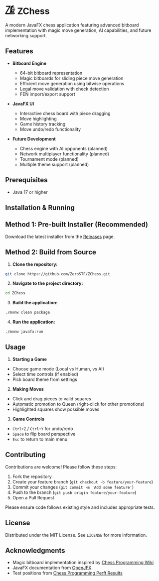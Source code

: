 # ![ZChess Logo](src/main/resources/icons/app-icon-32x32.png) ZChess

A modern JavaFX chess application featuring advanced bitboard implementation with magic move generation, AI
capabilities, and future networking support.

## Features

- **Bitboard Engine**
    - 64-bit bitboard representation
    - Magic bitboards for sliding piece move generation
    - Efficient move generation using bitwise operations
    - Legal move validation with check detection
    - FEN import/export support

- **JavaFX UI**
    - Interactive chess board with piece dragging
    - Move highlighting
    - Game history tracking
    - Move undo/redo functionality

- **Future Development**
    - Chess engine with AI opponents (planned)
    - Network multiplayer functionality (planned)
    - Tournament mode (planned)
    - Multiple theme support (planned)

## Prerequisites

- Java 17 or higher

## Installation & Running

## Method 1: Pre-built Installer (Recommended)

Download the latest installer from the [Releases](https://github.com/ZeroSTF/ZChess/releases) page.

## Method 2: Build from Source

1. **Clone the repository:**

```bash
git clone https://github.com/ZeroSTF/ZChess.git
```

2. **Navigate to the project directory:**

```bash
cd ZChess
```

3. **Build the application:**

```bash
./mvnw clean package
```

4. **Run the application:**

```bash
./mvnw javafx:run
```

## Usage

1. **Starting a Game**

- Choose game mode (Local vs Human, vs AI)
- Select time controls (if enabled)
- Pick board theme from settings

2. **Making Moves**

- Click and drag pieces to valid squares
- Automatic promotion to Queen (right-click for other promotions)
- Highlighted squares show possible moves

3. **Game Controls**

- `Ctrl+Z` / `Ctrl+Y` for undo/redo
- `Space` to flip board perspective
- `Esc` to return to main menu

## Contributing

Contributions are welcome! Please follow these steps:

1. Fork the repository
2. Create your feature branch (`git checkout -b feature/your-feature`)
3. Commit your changes (`git commit -m 'Add some feature'`)
4. Push to the branch (`git push origin feature/your-feature`)
5. Open a Pull Request

Please ensure code follows existing style and includes appropriate tests.

## License

Distributed under the MIT License. See `LICENSE` for more information.

## Acknowledgments

- Magic bitboard implementation inspired by [Chess Programming Wiki](https://www.chessprogramming.org/Magic_Bitboards)
- JavaFX documentation from [OpenJFX](https://openjfx.io/javadoc/23/)
- Test positions from [Chess Programming Perft Results](https://www.chessprogramming.org/Perft_Results)
